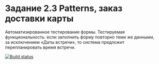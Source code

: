 # Задание 2.3 Patterns, заказ доставки карты

Автоматизированное тестирование формы.
Тестируемая функциональность: если заполнить форму повторно теми же данными, за исключением «Даты встречи», то система предложит перепланировать время встречи.

[![Build status](https://ci.appveyor.com/api/projects/status/nsuausg2rlpsr3gq?svg=true)](https://ci.appveyor.com/project/Creigi/ajava2-3-1-patterns)